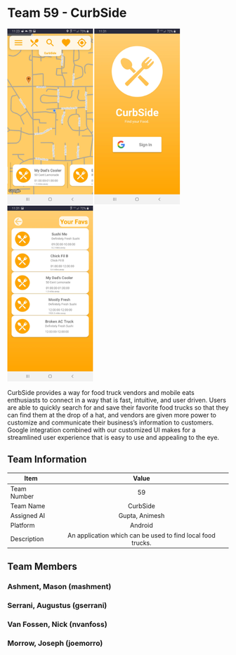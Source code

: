 # Team 59 - CurbSide

<img src="curbside_home.jpg" height ="400" /> <img src="curbside_login.jpg" height ="400" /> <img src="curbside_favorites.jpg" height ="400" />

CurbSide provides a way for food truck vendors and mobile eats enthusiasts to connect in a way that is fast, intuitive, and user driven. Users are able to quickly search for and save their favorite food trucks so that they can find them at the drop of a hat, and vendors are given more power to customize and communicate their business’s information to customers. Google integration combined with our customized UI makes for a streamlined user experience that is easy to use and appealing to the eye.

## Team Information

|Item|Value|
|---|:---:|
|Team Number|59|
|Team Name|CurbSide|
|Assigned AI|Gupta, Animesh|
|Platform|Android|
|Description|An application which can be used to find local food trucks.|

## Team Members

### Ashment, Mason (mashment)

### Serrani, Augustus (gserrani)

### Van Fossen, Nick (nvanfoss)

### Morrow, Joseph (joemorro)
